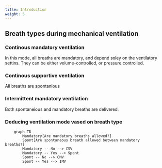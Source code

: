 ```yaml
---
title: Introduction
weight: 5
---
```


## Breath types during mechanical ventilation
### Continous mandatory ventilation
In this mode, all breaths are mandatory, and depend soley on the ventilatory settins. They can be either volume-controlled, or pressure controlled.

### Continous supportive ventilation
All breaths are spontanious

### Intermittent mandatory ventilation
Both spontaneious and mandatory breaths are delivered.

### Deducing ventilation mode vased on breath type

```mermaid
    graph TD
        Mandatory[Are mandatory breaths allowed?]
        Spont[Are spontaneous breath allowed between mandatory breaths?]
        Mandatory -- No --> CSV
        Mandatory -- Yes --> Spont
        Spont -- No --> CMV
        Spont -- Yes --> IMV
```